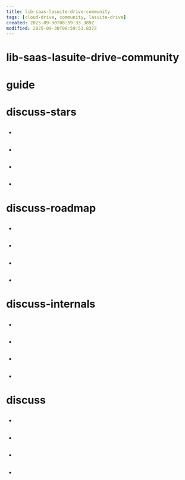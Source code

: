 ```yaml
---
title: lib-saas-lasuite-drive-community
tags: [cloud-drive, community, lasuite-drive]
created: 2025-09-30T08:59:33.389Z
modified: 2025-09-30T08:59:53.837Z
---
```


# lib-saas-lasuite-drive-community

# guide

# discuss-stars
- ## 

- ## 

- ## 

- ## 
# discuss-roadmap
- ## 

- ## 

- ## 

- ## 
# discuss-internals
- ## 

- ## 

- ## 

- ## 
# discuss
- ## 

- ## 

- ## 

- ## 
